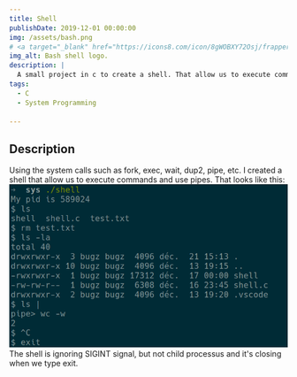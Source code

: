 ```yaml
---
title: Shell
publishDate: 2019-12-01 00:00:00
img: /assets/bash.png
# <a target="_blank" href="https://icons8.com/icon/8gWOBXY72Osj/frapper">frapper</a> icône par <a target="_blank" href="https://icons8.com">Icons8</a>
img_alt: Bash shell logo.
description: |
  A small project in c to create a shell. That allow us to execute commands and use pipes.
tags:
  - C
  - System Programming

---
```


## Description
  Using the system calls such as fork, exec, wait, dup2, pipe, etc. I created a shell that allow us to execute commands and use pipes.
  That looks like this:
  ![shell](../../../public//assets/shell.png)
  The shell is ignoring SIGINT signal, but not child processus and it's closing when we type exit.
